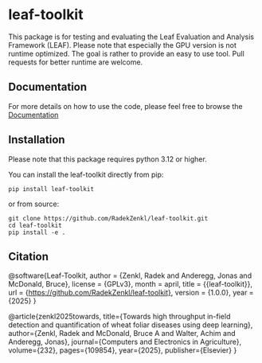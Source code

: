 # leaf-toolkit

This package is for testing and evaluating the Leaf Evaluation and Analysis Framework (LEAF). Please note that especially the GPU version is not runtime optimized. The goal is rather to provide an easy to use tool.
Pull requests for better runtime are welcome.

## Documentation
For more details on how to use the code, please feel free to browse the [Documentation](https://radekzenkl.github.io/leaf-toolkit/home.html)

## Installation 
Please note that this package requires python 3.12 or higher.

You can install the leaf-toolkit directly from pip:
```
pip install leaf-toolkit
```

or from source:
```
git clone https://github.com/RadekZenkl/leaf-toolkit.git
cd leaf-toolkit
pip install -e .
```

## Citation
@software{Leaf-Toolkit,
author = {Zenkl, Radek and Anderegg, Jonas and McDonald, Bruce},
license = {GPLv3},
month = april,
title = {{leaf-toolkit}},
url = {https://github.com/RadekZenkl/leaf-toolkit},
version = {1.0.0},
year = {2025}
}

@article{zenkl2025towards,
  title={Towards high throughput in-field detection and quantification of wheat foliar diseases using deep learning},
  author={Zenkl, Radek and McDonald, Bruce A and Walter, Achim and Anderegg, Jonas},
  journal={Computers and Electronics in Agriculture},
  volume={232},
  pages={109854},
  year={2025},
  publisher={Elsevier}
}
